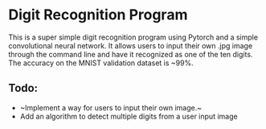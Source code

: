 # Digit Recognition Program
This is a super simple digit recognition program using Pytorch and a simple convolutional neural network. It allows users to input their own .jpg image through the command line and have it recognized as one of the ten digits. The accuracy on the MNIST validation dataset is ~99%.
## Todo:
* ~Implement a way for users to input their own image.~
* Add an algorithm to detect multiple digits from a user input image
